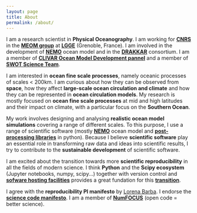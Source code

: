 ```yaml
---
layout: page
title: About
permalink: /about/
---
```


I am a research scientist in **Physical Oceanography**. I am working for **[CNRS](http://www.cnrs.fr/)** in the **[MEOM group](http://lgge.osug.fr/meom/)** at **[LGGE](http://lgge.osug.fr/)** (Grenoble, France). I am involved in the development of **[NEMO](http://www.nemo-ocean.eu/)** ocean model and in the **[DRAKKAR](http://www.drakkar-ocean.eu/)** consortium. I am a member of **[CLIVAR Ocean Model Development pannel](http://www.clivar.org/clivar-panels/omdp)** and a member of **[SWOT Science Team](https://swot.jpl.nasa.gov/science/sdt/)**. 


I am interested in **ocean fine scale processes**, namely oceanic processes of scales < 200km. I am curious about how they can be observed from **space**, how they affect **large-scale ocean circulation and climate** and how they can be represented in **ocean circulation models**. My research is mostly focused on **ocean fine scale processes** at mid and high latitudes and their impact on climate, with a particular focus on the **Southern Ocean**. 

My work involves designing and analysing **realistic ocean model simulations** covering a range of different scales. To this purpose, I use a range of scientific software (mostly **[NEMO](http://www.nemo-ocean.eu/)** ocean model and **[post-processing libraries](https://github.com/lesommer/oocgcm)** in python). 
Because I believe **scientific software** play an essential role in transforming raw data and ideas into scientific results, I try to contribute to the **sustainable development** of scientific software.

I am excited about the transition towards more **scientific reproducibility** in all the fields of modern science. 
I think **Python** and the **Scipy ecosystem** (Jupyter notebooks, numpy, scipy...) together with version control and **[sofware hosting facilities](http://blog.jupyter.org/2015/05/07/rendering-notebooks-on-github/)** provides a great 
fundation for this **[transition](http://www.nature.com/news/interactive-notebooks-sharing-the-code-1.16261)**.

I agree with the **reproducibility PI manifesto** by [Lorena Barba](http://lorenabarba.com/gallery/reproducibility-pi-manifesto/). I endorse the **[science code manifesto](http://sciencecodemanifesto.org/)**. I am a member of **[NumFOCUS](http://www.numfocus.org/)** (open code =  better science).
